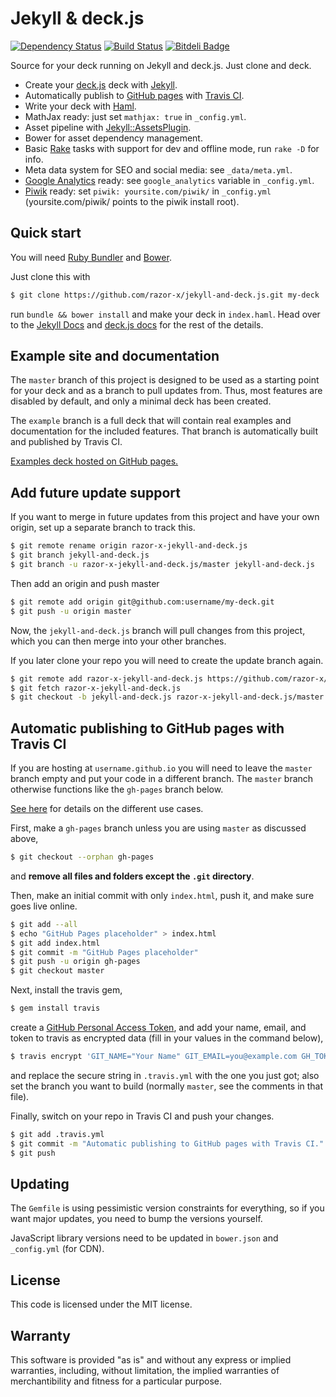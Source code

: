 # Jekyll & deck.js

[![Dependency Status](https://gemnasium.com/razor-x/jekyll-and-deck.js.png)](https://gemnasium.com/razor-x/jekyll-and-deck.js)
[![Build Status](https://travis-ci.org/razor-x/jekyll-and-deck.js.png?branch=master)](https://travis-ci.org/razor-x/jekyll-and-deck.js)
[![Bitdeli Badge](https://d2weczhvl823v0.cloudfront.net/razor-x/jekyll-and-deck.js/trend.png)](https://bitdeli.com/free "Bitdeli Badge")

Source for your deck running on Jekyll and deck.js.
Just clone and deck.

- Create your [deck.js](http://imakewebthings.com/deck.js/) deck with [Jekyll](http://jekyllrb.com/).
- Automatically publish to [GitHub pages](http://pages.github.com/) with [Travis CI](https://travis-ci.org/).
- Write your deck with [Haml](http://haml.info/).
- MathJax ready: just set `mathjax: true` in `_config.yml`.
- Asset pipeline with [Jekyll::AssetsPlugin](https://github.com/ixti/jekyll-assets).
- Bower for asset dependency management.
- Basic [Rake](https://github.com/jimweirich/rake) tasks with support for dev and offline mode, run `rake -D` for info.
- Meta data system for SEO and social media: see `_data/meta.yml`.
- [Google Analytics](http://www.google.com/analytics/) ready: see `google_analytics` variable in `_config.yml`.
- [Piwik](https://piwik.org/) ready: set `piwik: yoursite.com/piwik/` in `_config.yml` (yoursite.com/piwik/ points to the piwik install root).

## Quick start

You will need [Ruby Bundler](http://bundler.io/) and [Bower](http://bower.io/).

Just clone this with

````bash
$ git clone https://github.com/razor-x/jekyll-and-deck.js.git my-deck
````

run `bundle && bower install` and make your deck in `index.haml`.
Head over to the [Jekyll Docs](http://jekyllrb.com/docs/home/) and [deck.js docs](http://imakewebthings.com/deck.js/docs/) for the rest of the details.

## Example site and documentation

The `master` branch of this project is designed to be used
as a starting point for your deck and as a branch to pull updates from.
Thus, most features are disabled by default,
and only a minimal deck has been created.

The `example` branch is a full deck that will contain
real examples and documentation for the included features.
That branch is automatically built and published by Travis CI.

[Examples deck hosted on GitHub pages.](http://razor-x.github.io/jekyll-and-deck.js/)

## Add future update support

If you want to merge in future updates from this project and have your own origin,
set up a separate branch to track this.

````bash
$ git remote rename origin razor-x-jekyll-and-deck.js
$ git branch jekyll-and-deck.js
$ git branch -u razor-x-jekyll-and-deck.js/master jekyll-and-deck.js
````

Then add an origin and push master

````bash
$ git remote add origin git@github.com:username/my-deck.git
$ git push -u origin master
````

Now, the `jekyll-and-deck.js` branch will pull changes from this project,
which you can then merge into your other branches.

If you later clone your repo you will need to create the update branch again.

````bash
$ git remote add razor-x-jekyll-and-deck.js https://github.com/razor-x/jekyll-and-deck.js.git
$ git fetch razor-x-jekyll-and-deck.js
$ git checkout -b jekyll-and-deck.js razor-x-jekyll-and-deck.js/master
````

## Automatic publishing to GitHub pages with Travis CI

If you are hosting at `username.github.io` you will need to leave the `master` branch empty
and put your code in a different branch.
The `master` branch otherwise functions like the `gh-pages` branch below.

[See here](http://pages.github.com/) for details on the different use cases.

First, make a `gh-pages` branch unless you are using `master` as discussed above,

````bash
$ git checkout --orphan gh-pages
````

and **remove all files and folders except the `.git` directory**.

Then, make an initial commit with only `index.html`, push it, and make sure goes live online.

````bash
$ git add --all
$ echo "GitHub Pages placeholder" > index.html
$ git add index.html
$ git commit -m "GitHub Pages placeholder"
$ git push -u origin gh-pages
$ git checkout master
````

Next, install the travis gem,

````bash
$ gem install travis
````

create a [GitHub Personal Access Token](https://github.com/settings/applications),
and add your name, email, and token to travis as encrypted data
(fill in your values in the command below),

````bash
$ travis encrypt 'GIT_NAME="Your Name" GIT_EMAIL=you@example.com GH_TOKEN=token'
````
and replace the secure string in `.travis.yml` with the one you just got;
also set the branch you want to build (normally `master`, see the comments in that file).

Finally, switch on your repo in Travis CI and push your changes.

````bash
$ git add .travis.yml
$ git commit -m "Automatic publishing to GitHub pages with Travis CI."
$ git push
````

## Updating

The `Gemfile` is using pessimistic version constraints for everything,
so if you want major updates, you need to bump the versions yourself.

JavaScript library versions need to be updated in `bower.json` and `_config.yml` (for CDN).

## License

This code is licensed under the MIT license.

## Warranty

This software is provided "as is" and without any express or
implied warranties, including, without limitation, the implied
warranties of merchantibility and fitness for a particular
purpose.
